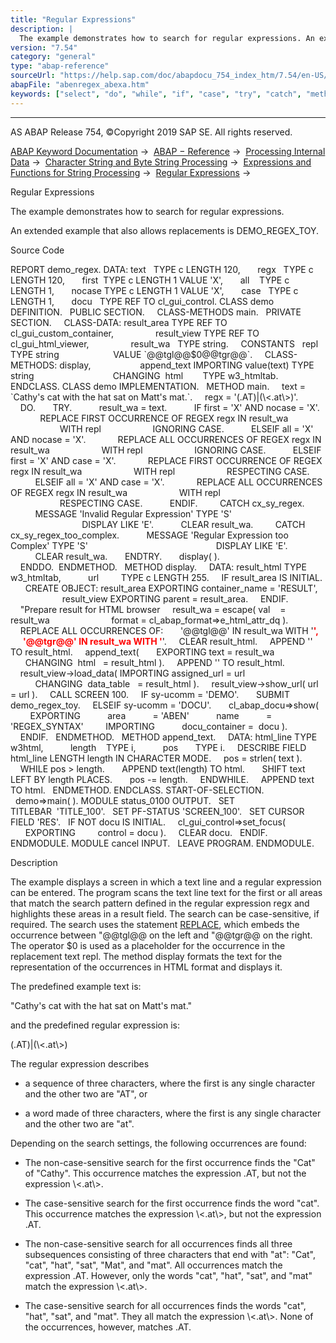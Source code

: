 ```yaml
---
title: "Regular Expressions"
description: |
  The example demonstrates how to search for regular expressions. An extended example that also allows replacements is DEMO_REGEX_TOY. Source Code REPORT demo_regex. DATA: text   TYPE c LENGTH 120, regx   TYPE c LENGTH 120, first  TYPE c LENGTH 1 VALUE 'X', all    TYPE c LENGTH 1, nocase TYPE c LEN
version: "7.54"
category: "general"
type: "abap-reference"
sourceUrl: "https://help.sap.com/doc/abapdocu_754_index_htm/7.54/en-US/abenregex_abexa.htm"
abapFile: "abenregex_abexa.htm"
keywords: ["select", "do", "while", "if", "case", "try", "catch", "method", "class", "data", "abenregex", "abexa"]
---
```


* * *

AS ABAP Release 754, ©Copyright 2019 SAP SE. All rights reserved.

[ABAP Keyword Documentation](https://help.sap.com/doc/abapdocu_754_index_htm/7.54/en-US/abenabap.htm) →  [ABAP − Reference](https://help.sap.com/doc/abapdocu_754_index_htm/7.54/en-US/abenabap_reference.htm) →  [Processing Internal Data](https://help.sap.com/doc/abapdocu_754_index_htm/7.54/en-US/abenabap_data_working.htm) →  [Character String and Byte String Processing](https://help.sap.com/doc/abapdocu_754_index_htm/7.54/en-US/abenabap_data_string.htm) →  [Expressions and Functions for String Processing](https://help.sap.com/doc/abapdocu_754_index_htm/7.54/en-US/abenstring_processing_expr_func.htm) →  [Regular Expressions](https://help.sap.com/doc/abapdocu_754_index_htm/7.54/en-US/abenregular_expressions.htm) → 

Regular Expressions

The example demonstrates how to search for regular expressions.

An extended example that also allows replacements is DEMO\_REGEX\_TOY.

Source Code

REPORT demo\_regex.
DATA: text   TYPE c LENGTH 120,
      regx   TYPE c LENGTH 120,
      first  TYPE c LENGTH 1 VALUE 'X',
      all    TYPE c LENGTH 1,
      nocase TYPE c LENGTH 1 VALUE 'X',
      case   TYPE c LENGTH 1,
      docu   TYPE REF TO cl\_gui\_control.
CLASS demo DEFINITION.
  PUBLIC SECTION.
    CLASS-METHODS main.
  PRIVATE SECTION.
    CLASS-DATA: result\_area TYPE REF TO cl\_gui\_custom\_container,
                result\_view TYPE REF TO cl\_gui\_html\_viewer,
                result\_wa   TYPE string.
    CONSTANTS   repl TYPE string
                     VALUE \`@@tgl@@$0@@tgr@@\`.
    CLASS-METHODS: display,
                   append\_text IMPORTING value(text) TYPE string
                               CHANGING  html        TYPE w3\_htmltab.
ENDCLASS.
CLASS demo IMPLEMENTATION.
  METHOD main.
    text = \`Cathy's cat with the hat sat on Matt's mat.\`.
    regx = '(.AT)|(\\<.at\\>)'.
    DO.
      TRY.
          result\_wa = text.
          IF first = 'X' AND nocase = 'X'.
            REPLACE FIRST OCCURRENCE OF REGEX regx IN result\_wa
                    WITH repl
                    IGNORING CASE.
          ELSEIF all = 'X' AND nocase = 'X'.
            REPLACE ALL OCCURRENCES OF REGEX regx IN result\_wa
                    WITH repl
                    IGNORING CASE.
          ELSEIF first = 'X' AND case = 'X'.
            REPLACE FIRST OCCURRENCE OF REGEX regx IN result\_wa
                    WITH repl
                    RESPECTING CASE.
          ELSEIF all = 'X' AND case = 'X'.
            REPLACE ALL OCCURRENCES OF REGEX regx IN result\_wa
                    WITH repl
                    RESPECTING CASE.
          ENDIF.
        CATCH cx\_sy\_regex.
          MESSAGE 'Invalid Regular Expression' TYPE 'S'
                                               DISPLAY LIKE 'E'.
          CLEAR result\_wa.
        CATCH cx\_sy\_regex\_too\_complex.
          MESSAGE 'Regular Expression too Complex' TYPE 'S'
                                                   DISPLAY LIKE 'E'.
          CLEAR result\_wa.
      ENDTRY.
      display( ).
    ENDDO.  ENDMETHOD.
  METHOD display.
    DATA: result\_html TYPE w3\_htmltab,
          url         TYPE c LENGTH 255.
    IF result\_area IS INITIAL.
      CREATE OBJECT: result\_area EXPORTING container\_name = 'RESULT',
                     result\_view EXPORTING parent = result\_area.
    ENDIF.
    "Prepare result for HTML browser
    result\_wa = escape( val    = result\_wa
                        format = cl\_abap\_format=>e\_html\_attr\_dq ).
    REPLACE ALL OCCURRENCES OF:
      '@@tgl@@' IN result\_wa WITH '<font color="#FF0000"><b>',
      '@@tgr@@' IN result\_wa WITH '</b></font>'.
    CLEAR result\_html.
    APPEND '<html><body>'   TO result\_html.
    append\_text(
      EXPORTING text = result\_wa
      CHANGING  html   = result\_html ).
    APPEND '</body></html>' TO result\_html.
    result\_view->load\_data( IMPORTING assigned\_url = url
                            CHANGING  data\_table   = result\_html ).
    result\_view->show\_url( url = url ).
    CALL SCREEN 100.
    IF sy-ucomm = 'DEMO'.
      SUBMIT demo\_regex\_toy.
    ELSEIF sy-ucomm = 'DOCU'.
      cl\_abap\_docu=>show(
        EXPORTING
          area           = 'ABEN'
          name           = 'REGEX\_SYNTAX'
        IMPORTING
          docu\_container =  docu ).
    ENDIF.
  ENDMETHOD.
  METHOD append\_text.
    DATA: html\_line TYPE w3html,
          length    TYPE i,
          pos       TYPE i.
    DESCRIBE FIELD html\_line LENGTH length IN CHARACTER MODE.
    pos = strlen( text ).
    WHILE pos > length.
      APPEND text(length) TO html.
      SHIFT text LEFT BY length PLACES.
      pos -= length.
    ENDWHILE.
    APPEND text TO html.
  ENDMETHOD.
ENDCLASS.
START-OF-SELECTION.
  demo=>main( ).
MODULE status\_0100 OUTPUT.
  SET TITLEBAR  'TITLE\_100'.
  SET PF-STATUS 'SCREEN\_100'.
  SET CURSOR FIELD 'RES'.
  IF NOT docu IS INITIAL.
    cl\_gui\_control=>set\_focus(
      EXPORTING
        control = docu ).
    CLEAR docu.
  ENDIF.
ENDMODULE.
MODULE cancel INPUT.
  LEAVE PROGRAM.
ENDMODULE.

Description

The example displays a screen in which a text line and a regular expression can be entered. The program scans the text line text for the first or all areas that match the search pattern defined in the regular expression regx and highlights these areas in a result field. The search can be case-sensitive, if required. The search uses the statement [REPLACE](https://help.sap.com/doc/abapdocu_754_index_htm/7.54/en-US/abapreplace.htm), which embeds the occurrence between "@@tgl@@ on the left and "@@tgr@@ on the right. The operator $0 is used as a placeholder for the occurrence in the replacement text repl. The method display formats the text for the representation of the occurrences in HTML format and displays it.

The predefined example text is:

"Cathy's cat with the hat sat on Matt's mat."

and the predefined regular expression is:

(.AT)|(\\<.at\\>)

The regular expression describes

-   a sequence of three characters, where the first is any single character and the other two are "AT", or

-   a word made of three characters, where the first is any single character and the other two are "at".

Depending on the search settings, the following occurrences are found:

-   The non-case-sensitive search for the first occurrence finds the "Cat" of "Cathy". This occurrence matches the expression .AT, but not the expression \\<.at\\>.

-   The case-sensitive search for the first occurrence finds the word "cat". This occurrence matches the expression \\<.at\\>, but not the expression .AT.

-   The non-case-sensitive search for all occurrences finds all three subsequences consisting of three characters that end with "at": "Cat", "cat", "hat", "sat", "Mat", and "mat". All occurrences match the expression .AT. However, only the words "cat", "hat", "sat", and "mat" match the expression \\<.at\\>.

-   The case-sensitive search for all occurrences finds the words "cat", "hat", "sat", and "mat". They all match the expression \\<.at\\>. None of the occurrences, however, matches .AT.